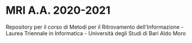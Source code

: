 MRI A.A. 2020-2021
=====================

Repository per il corso di Metodi per il Ritrovamento dell'Informazione - Laurea Triennale in Informatica - Università degli Studi di Bari Aldo Moro
